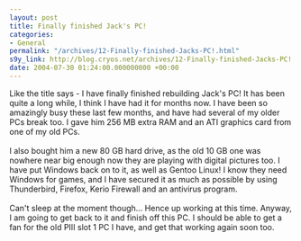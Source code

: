 ```yaml
---
layout: post
title: Finally finished Jack's PC!
categories:
- General
permalink: "/archives/12-Finally-finished-Jacks-PC!.html"
s9y_link: http://blog.cryos.net/archives/12-Finally-finished-Jacks-PC!.html
date: 2004-07-30 01:24:00.000000000 +00:00
---
```

Like the title says - I have finally finished rebuilding Jack's PC! It has been quite a long while, I think I have had it for months now. I have been so amazingly busy these last few months, and have had several of my older PCs break too. I gave him 256 MB extra RAM and an ATI graphics card from one of my old PCs.<br />
<br />
I also bought him a new 80 GB hard drive, as the old 10 GB one was nowhere near big enough now they are playing with digital pictures too. I have put Windows back on to it, as well as Gentoo Linux! I know they need Windows for games, and I have secured it as much as possible by using Thunderbird, Firefox, Kerio Firewall and an antivirus program.<br />
<br />
Can't sleep at the moment though... Hence up working at this time. Anyway, I am going to get back to it and finish off this PC. I should be able to get a fan for the old PIII slot 1 PC I have, and get that working again soon too.
